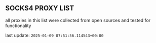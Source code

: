 ## SOCKS4 PROXY LIST

all proxies in this list were collected from open sources and tested for functionality

last update: `2025-01-09 07:51:56.114543+00:00`